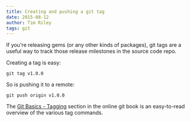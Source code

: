 ```yaml
---
title: Creating and pushing a git tag
date: 2015-08-12
author: Tim Riley
tags: git
---
```


If you're releasing gems (or any other kinds of packages), git tags are a useful way to track those release milestones in the source code repo.

Creating a tag is easy:

```
git tag v1.0.0
```

So is pushing it to a remote:

```
git push origin v1.0.0
```

The [Git Basics - Tagging](https://git-scm.com/book/en/v2/Git-Basics-Tagging) section in the online git book is an easy-to-read overview of the various tag commands.
